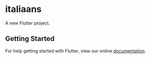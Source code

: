 # italiaans

A new Flutter project.

## Getting Started

For help getting started with Flutter, view our online
[documentation](https://flutter.io/).
